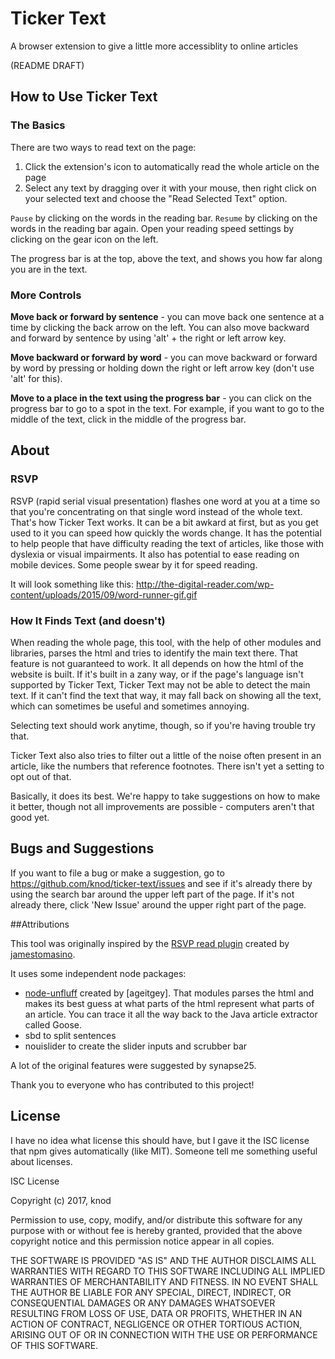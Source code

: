 # Ticker Text
A browser extension to give a little more accessiblity to online articles

(README DRAFT)

<!-- ========================= -->
## How to Use Ticker Text

### The Basics

There are two ways to read text on the page:

1. Click the extension's icon to automatically read the whole article on the page
2. Select any text by dragging over it with your mouse, then right click on your selected text and choose the "Read Selected Text" option.

`Pause` by clicking on the words in the reading bar. `Resume` by clicking on the words in the reading bar again. Open your reading speed settings by clicking on the gear icon on the left.

<!-- add wiki page about the various speed settings. add wiki period
Word length:

Contrary to expectations, reading small words can actually be more difficult than reading words of medium length. Long words also take a longer time to process.
-->

The progress bar is at the top, above the text, and shows you how far along you are in the text.


### More Controls

**Move back or forward by sentence** - you can move back one sentence at a time by clicking the back arrow on the left. You can also move backward and forward by sentence by using 'alt' + the right or left arrow key.

**Move backward or forward by word** - you can move backward or forward by word by pressing or holding down the right or left arrow key (don't use 'alt' for this).

**Move to a place in the text using the progress bar** - you can click on the progress bar to go to a spot in the text. For example, if you want to go to the middle of the text, click in the middle of the progress bar.


<!-- ========================= -->
## About

### RSVP

RSVP (rapid serial visual presentation) flashes one word at you at a time so that you're concentrating on that single word instead of the whole text. That's how Ticker Text works. It can be a bit awkard at first, but as you get used to it you can speed how quickly the words change. It has the potential to help people that have difficulty reading the text of articles, like those with dyslexia or visual impairments. It also has potential to ease reading on mobile devices. Some people swear by it for speed reading.

<!-- Replace with gif of our own when possible -->
It will look something like this: http://the-digital-reader.com/wp-content/uploads/2015/09/word-runner-gif.gif


### How It Finds Text (and doesn't)

When reading the whole page, this tool, with the help of other modules and libraries, parses the html and tries to identify the main text there. That feature is not guaranteed to work. It all depends on how the html of the website is built. If it's built in a zany way, or if the page's language isn't supported by Ticker Text, Ticker Text may not be able to detect the main text. If it can't find the text that way, it may fall back on showing all the text, which can sometimes be useful and sometimes annoying.

Selecting text should work anytime, though, so if you're having trouble try that.

Ticker Text also also tries to filter out a little of the noise often present in an article, like the numbers that reference footnotes. There isn't yet a setting to opt out of that.

Basically, it does its best. We're happy to take suggestions on how to make it better, though not all improvements are possible - computers aren't that good yet.

<!-- 

### Questions

**The words are off-center!** It's ok, the words are supposed to be off-center. When the eyes read a word, there is an optimal focal point placement around 30% into the word because of how your mind works. We haven't yet gotten around to accounting for rtl languages, but maybe it'll all work out ok. We're also hoping to allow you to choose to center the words instead if you would prefer to (sometime in the future).

 -->


<!-- ========================= -->
## Bugs and Suggestions

If you want to file a bug or make a suggestion, go to https://github.com/knod/ticker-text/issues and see if it's already there by using the search bar around the upper left part of the page. If it's not already there, click 'New Issue' around the upper right part of the page.


<!-- ========================= -->
<!-- ## Future

### Customization

The user will be able to customize things like:

- Maximum number of characters shown at a time (for some users with visual impairments), results in word fragments sometimes
- Amount of time a word will be displayed (based on the characteristics of the word)
- Font size
- Colors



### Playback

The user will have playback controls that can do things like:

- Currently
  - Play
  - Pause
  - Go back or forward one word at a time
  - Go back or forward one sentence at a time
  - Plain old rewind
  - Plain old fast forward
  - Drag a slider to get to a different parts of the text
- Planned
  - Go back or forward one paragraph at a time
  - Scroll horizontally through words
  - Scroll vertically through sentences



### Feedback to User

- Current
  - A progress bar showing the user how far they've gotten in the text
  - A quickly fading image and sound queue to show when they have pressed play or pause
- Planned
  - Audio feedback -->


<!-- ========================= -->
##Attributions

This tool was originally inspired by the [RSVP read plugin](https://github.com/jamestomasino/read_plugin) created by [jamestomasino](https://github.com/jamestomasino). 

It uses some independent node packages:

- [node-unfluff](https://github.com/ageitgey/node-unfluff) created by [ageitgey]. That modules parses the html and makes its best guess at what parts of the html represent what parts of an article. You can trace it all the way back to the Java article extractor called Goose.
- sbd to split sentences
- nouislider to create the slider inputs and scrubber bar

<!-- add franc (and jquery?) -->
<!--

add icon attributions
(go back one sentence) Reply All by Quan Do from the Noun Project

 -->

A lot of the original features were suggested by synapse25.

Thank you to everyone who has contributed to this project!


<!-- ========================= -->
## License

I have no idea what license this should have, but I gave it the ISC license that npm gives automatically (like MIT). Someone tell me something useful about licenses.

ISC License

Copyright (c) 2017, knod

Permission to use, copy, modify, and/or distribute this software for any
purpose with or without fee is hereby granted, provided that the above
copyright notice and this permission notice appear in all copies.

THE SOFTWARE IS PROVIDED "AS IS" AND THE AUTHOR DISCLAIMS ALL WARRANTIES
WITH REGARD TO THIS SOFTWARE INCLUDING ALL IMPLIED WARRANTIES OF
MERCHANTABILITY AND FITNESS. IN NO EVENT SHALL THE AUTHOR BE LIABLE FOR
ANY SPECIAL, DIRECT, INDIRECT, OR CONSEQUENTIAL DAMAGES OR ANY DAMAGES
WHATSOEVER RESULTING FROM LOSS OF USE, DATA OR PROFITS, WHETHER IN AN
ACTION OF CONTRACT, NEGLIGENCE OR OTHER TORTIOUS ACTION, ARISING OUT OF
OR IN CONNECTION WITH THE USE OR PERFORMANCE OF THIS SOFTWARE.

